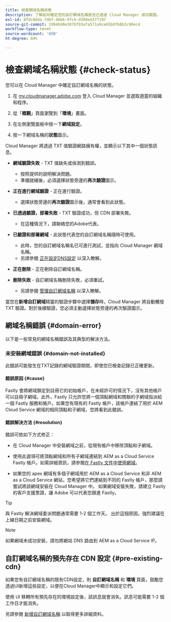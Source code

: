 ```yaml
---
title: 檢查網域名稱狀態
description: 了解如何確定您的自訂網域名稱是否已透過 Cloud Manager 成功驗證。
exl-id: 8fdc8dda-7dbf-46b6-9fc6-d304ed377197
source-git-commit: 1994b90e3876f03efa571a9ce65b9fb8b3c90ec4
workflow-type: tm+mt
source-wordcount: '650'
ht-degree: 84%

---
```



# 檢查網域名稱狀態 {#check-status}

您可以在 Cloud Manager 中確定自訂網域名稱的狀態。

1. 在 [my.cloudmanager.adobe.com](https://my.cloudmanager.adobe.com/) 登入 Cloud Manager 並選取適當的組織和程序。

1. 從「**概觀**」頁面瀏覽到「**環境**」畫面。

1. 在左側瀏覽面板中按一下&#x200B;**網域設定**。

1. 按一下網域名稱的&#x200B;**狀態**&#x200B;圖示。

Cloud Manager 將透過 TXT 值驗證網路擁有權，並顯示以下其中一個狀態訊息。

* **網域驗證失敗** - TXT 值缺失或偵測到錯誤。

   * 按照提供的說明解決問題。
   * 準備就緒後，必須選擇狀態旁邊的&#x200B;**再次驗證**&#x200B;圖示。

* **正在進行網域驗證** - 正在進行驗證。

   * 選擇狀態旁邊的&#x200B;**再次驗證**&#x200B;圖示後，通常會看到此狀態。

* **已透過驗證，部署失敗** - TXT 驗證成功，但 CDN 部署失敗。

   * 在這種情況下，請聯絡您的Adobe代表。

* **已驗證和部署網域** - 此狀態代表您的自訂網域名稱隨時可使用。

   * 此時，您的自訂網域名稱名已可進行測試，並指向 Cloud Manager 網域名稱。
   * 另請參閱 [正在設定DNS設定](/help/implementing/cloud-manager/custom-domain-names/configure-dns-settings.md) 以深入瞭解。

* **正在刪除** - 正在刪除自訂網域名稱。

* **刪除失敗** - 自訂網域名稱刪除失敗，必須重試。

   * 另請參閱 [管理自訂網域名稱](/help/implementing/cloud-manager/custom-domain-names/managing-custom-domain-names.md) 以深入瞭解。

當您在&#x200B;**新增自訂網域**&#x200B;精靈的驗證步驟中選擇&#x200B;**儲存**&#x200B;時，Cloud Manager 將自動觸發 TXT 驗證。對於後續驗證，您必須主動選擇狀態旁邊的再次驗證圖示。

## 網域名稱錯誤 {#domain-error}

以下是一些常見的網域名稱錯誤及其典型的解決方法。

### 未安裝網域錯誤 {#domain-not-installed}

此錯誤可能發生在TXT記錄的網域驗證期間，即使您已檢查記錄已正確更新。

#### 錯誤原因 {#cause}

Fastly 會將網域鎖定到註冊它的初始帳戶，在未經許可的情況下，沒有其他帳戶可以註冊子網域。此外，Fastly 只允許您將一個頂點網域和關聯的子網域指派給一個 Fastly 服務和帳戶。如果您有現有的 Fastly 帳戶，該帳戶連結了用於 AEM Cloud Service 網域的相同頂點和子網域，您將看到此錯誤。

#### 錯誤解決方法 {#resolution}

錯誤可依如下方式修正：

* 在 Cloud Manager 中安裝網域之前，從現有帳戶中移除頂點和子網域。

* 使用此選項可將頂點網域和所有子網域連結到 AEM as a Cloud Service Fastly 帳戶。如需詳細資訊，請參閱[在 Fastly 文件中使用網域](https://docs.fastly.com/en/guides/working-with-domains)。

* 如果您的 apex 網域有多個子網域用於 AEM as a Cloud Service 和非 AEM as a Cloud Service 網站，您希望將它們連結到不同的 Fastly 帳戶，那麼請嘗試將該網域安裝在 Cloud Manager 中。 如果網域安裝失敗，請建立 Fastly 的客戶支援票證，讓 Adobe 可以代表您跟進 Fastly。

>[!TIP]
>
>與 Fastly 解決網域委派問題通常需要 1-2 個工作天。 出於這個原因，強烈建議在上線日期之前安裝網域。

>[!NOTE]
>
>如果網域未成功安裝，請勿將網站 DNS 路由到 AEM as a Cloud Service IP。

## 自訂網域名稱的預先存在 CDN 設定 {#pre-existing-cdn}

如果您有自訂網域名稱的既有CDN設定，則 **自訂網域名稱** 和 **環境** 頁面，鼓勵您透過UI新增這些設定，以便在Cloud Manager中顯示和設定它們。

使用 UI 移轉所有預先存在的環境設定後，該訊息就會消失。訊息可能需要 1-2 個工作日才能消失。

另請參閱 [新增自訂網域名稱](/help/implementing/cloud-manager/custom-domain-names/add-custom-domain-name.md) 以取得更多詳細資料。
